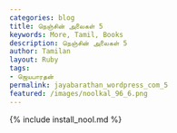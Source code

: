 ```yaml
---  
categories: blog  
title: நெஞ்சின் அலைகள் 5
keywords: More, Tamil, Books  
description: நெஞ்சின் அலைகள் 5
author: Tamilan  
layout: Ruby  
tags:     
- ஜெயபாரதன்
permalink: jayabarathan_wordpress_com_5  
featured: /images/noolkal_96_6.png  
---  
```

{% include install_nool.md %}  
